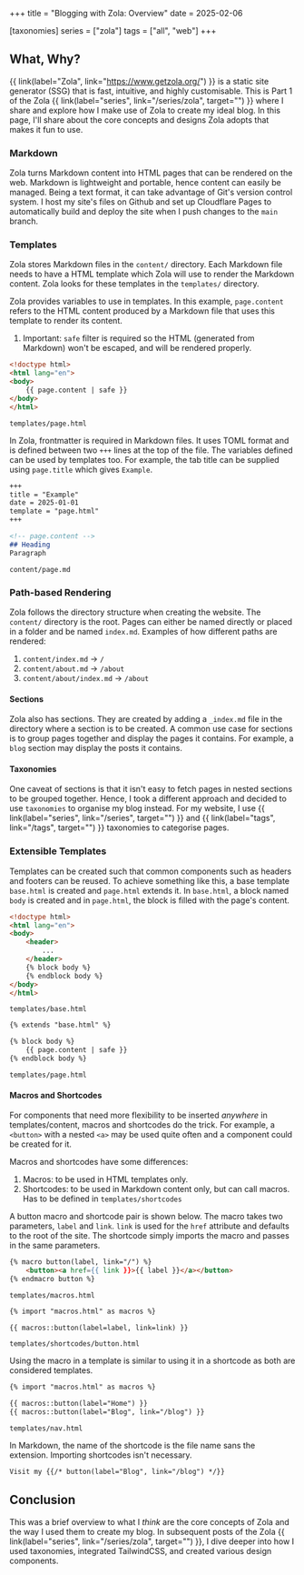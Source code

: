 +++
title = "Blogging with Zola: Overview"
date = 2025-02-06

[taxonomies]
series = ["zola"]
tags = ["all", "web"]
+++

## What, Why?
{{ link(label="Zola", link="https://www.getzola.org/") }} is a static site generator (SSG) that is fast, intuitive, and highly customisable.
This is Part 1 of the Zola {{ link(label="series", link="/series/zola", target="") }} where I share and explore how I make use of Zola to create my ideal blog. 
In this page, I'll share about the core concepts and designs Zola adopts that makes it fun to use.

### Markdown
Zola turns Markdown content into HTML pages that can be rendered on the web.
Markdown is lightweight and portable, hence content can easily be managed.
Being a text format, it can take advantage of Git's version control system.
I host my site's files on Github and set up Cloudflare Pages to automatically build and deploy the site when I push changes to the `main` branch.


### Templates
Zola stores Markdown files in the `content/` directory.
Each Markdown file needs to have a HTML template which Zola will use to render the Markdown content.
Zola looks for these templates in the `templates/` directory.

Zola provides variables to use in templates.
In this example, `page.content` refers to the HTML content produced by a Markdown file that uses this template to render its content.

1. Important: `safe` filter is required so the HTML (generated from Markdown) won't be escaped, and will be rendered properly.

```html
<!doctype html>
<html lang="en">
<body>
    {{ page.content | safe }}
</body>
</html>
```
`templates/page.html`


In Zola, frontmatter is required in Markdown files.
It uses TOML format and is defined between two `+++` lines at the top of the file.
The variables defined can be used by templates too.
For example, the tab title can be supplied using `page.title` which gives `Example`.

```md
+++
title = "Example"
date = 2025-01-01
template = "page.html"
+++

<!-- page.content -->
## Heading
Paragraph
```
`content/page.md`

### Path-based Rendering
Zola follows the directory structure when creating the website.
The `content/` directory is the root.
Pages can either be named directly or placed in a folder and be named `index.md`.
Examples of how different paths are rendered:
1. `content/index.md` -> `/`
2. `content/about.md` -> `/about`
3. `content/about/index.md` -> `/about`

#### Sections
Zola also has sections.
They are created by adding a `_index.md` file in the directory where a section is to be created.
A common use case for sections is to group pages together and display the pages it contains.
For example, a `blog` section may display the posts it contains.

#### Taxonomies
One caveat of sections is that it isn't easy to fetch pages in nested sections to be grouped together.
Hence, I took a different approach and decided to use `taxonomies` to organise my blog instead.
For my website, I use {{ link(label="series", link="/series", target="") }} and {{ link(label="tags", link="/tags", target="") }} 
taxonomies to categorise pages.


### Extensible Templates
Templates can be created such that common components such as headers and footers can be reused.
To achieve something like this, a base template `base.html` is created and `page.html` extends it.
In `base.html`, a block named `body` is created and in `page.html`, the block is filled with the page's content.
```html
<!doctype html>
<html lang="en">
<body>
    <header>
        ...
    </header>
    {% block body %}
    {% endblock body %}
</body>
</html>
```
`templates/base.html`

```html
{% extends "base.html" %}

{% block body %}
    {{ page.content | safe }}
{% endblock body %}
```
`templates/page.html`


#### Macros and Shortcodes
For components that need more flexibility to be inserted *anywhere* in templates/content, macros and shortcodes do the trick.
For example, a `<button>` with a nested `<a>` may be used quite often and a component could be created for it.

Macros and shortcodes have some differences:
1. Macros: to be used in HTML templates only.
2. Shortcodes: to be used in Markdown content only, but can call macros. Has to be defined in `templates/shortcodes`

A button macro and shortcode pair is shown below. The macro takes two parameters, `label` and `link`.
`link` is used for the `href` attribute and defaults to the root of the site.
The shortcode simply imports the macro and passes in the same parameters.

```html
{% macro button(label, link="/") %}
    <button><a href={{ link }}>{{ label }}</a></button>
{% endmacro button %}
```
`templates/macros.html`

```html
{% import "macros.html" as macros %}

{{ macros::button(label=label, link=link) }}
```
`templates/shortcodes/button.html`


Using the macro in a template is similar to using it in a shortcode as both are considered templates.
```html
{% import "macros.html" as macros %}

{{ macros::button(label="Home") }}
{{ macros::button(label="Blog", link="/blog") }}
```
`templates/nav.html`

In Markdown, the name of the shortcode is the file name sans the extension. Importing shortcodes isn't necessary.
```md
Visit my {{/* button(label="Blog", link="/blog") */}}
```


## Conclusion
This was a brief overview to what I *think* are the core concepts of Zola and the way I used them to create my blog.
In subsequent posts of the Zola {{ link(label="series", link="/series/zola", target="") }},
I dive deeper into how I used taxonomies, integrated TailwindCSS, and created various design components.

